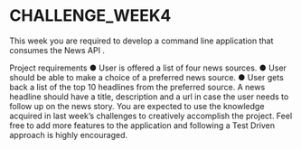 # CHALLENGE_WEEK4

This week you are required to develop a command line application that consumes
the News API .

Project requirements
● User is offered a list of four news sources.
● User should be able to make a choice of a preferred news source.
● User gets back a list of the top 10 headlines from the preferred source. A
news headline should have a title, description and a url in case the user
needs to follow up on the news story.
You are expected to use the knowledge acquired in last week’s challenges to
creatively accomplish the project. Feel free to add more features to the application
and following a Test Driven approach is highly encouraged.
